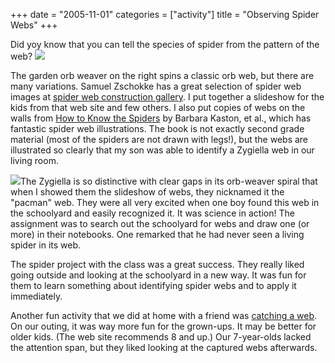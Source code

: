 +++
date = "2005-11-01"
categories = ["activity"]
title = "Observing Spider Webs"
+++

Did yoy know that you can tell the species of spider from the pattern of the web? ![](http://www.spiderzrule.com/spiderphotos05/orbjun52_small.jpg)

The garden orb weaver on the right spins a classic orb web, but there are many variations. Samuel Zschokke has a great selection of spider web images at [spider web construction gallery](http://pages.unibas.ch/dib/nlu/staff/sz/spidergallery.html). I put together a slideshow for the kids from that web site and few others. I also put copies of webs on the walls from [How to Know the Spiders](http://www.amazon.com/gp/product/0697048985/002-8730790-4966428?v=glance&n=283155&s=books&v=glance) by Barbara Kaston, et al., which has fantastic spider web illustrations. The book is not exactly second grade material (most of the spiders are not drawn with legs!), but the webs are illustrated so clearly that my son was able to identify a Zygiella web in our living room.

![](http://pages.unibas.ch/dib/nlu/staff/sz/pics/zygiweb.gif)The Zygiella is so distinctive with clear gaps in its orb-weaver spiral that when I showed them the slideshow of webs, they nicknamed it the "pacman" web. They were all very excited when one boy found this web in the schoolyard and easily recognized it. It was science in action! The assignment was to search out the schoolyard for webs and draw one (or more) in their notebooks. One remarked that he had never seen a living spider in its web.

The spider project with the class was a great success. They really liked going outside and looking at the schoolyard in a new way. It was fun for them to learn something about identifying spider webs and to apply it immediately.

Another fun activity that we did at home with a friend was [catching a web](http://familyfun.go.com/parenting/learn/activities/feature/famf58animal/famf58animal5.html). On our outing, it was way more fun for the grown-ups. It may be better for older kids. (The web site recommends 8 and up.) Our 7-year-olds lacked the attention span, but they liked looking at the captured webs afterwards.

